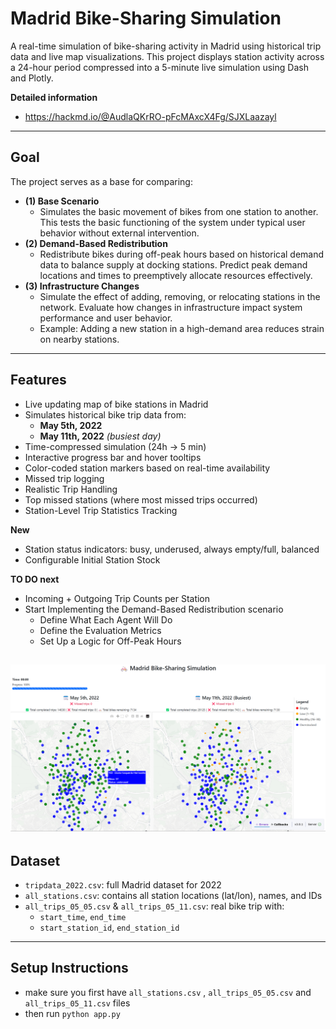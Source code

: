 # Madrid Bike-Sharing Simulation
A real-time simulation of bike-sharing activity in Madrid using historical trip data and live map visualizations. This project displays station activity across a 24-hour period compressed into a 5-minute live simulation using Dash and Plotly.

**Detailed information**
- https://hackmd.io/@AudlaQKrRO-pFcMAxcX4Fg/SJXLaazayl
---
## Goal
The project serves as a base for comparing:
- **(1) Base Scenario** 
  - Simulates the basic movement of bikes from one station to another. This tests the basic functioning of the system under typical user behavior without external intervention.
- **(2) Demand-Based Redistribution**
  - Redistribute bikes during off-peak hours based on historical demand data to balance supply at docking stations. Predict peak demand locations and times to preemptively allocate resources effectively. 
- **(3) Infrastructure Changes**
  - Simulate the effect of adding, removing, or relocating stations in the network. Evaluate how changes in infrastructure impact system performance and user behavior.
  - Example: Adding a new station in a high-demand area reduces strain on nearby stations.
---
## Features
- Live updating map of bike stations in Madrid
- Simulates historical bike trip data from:
  - **May 5th, 2022**
  - **May 11th, 2022** *(busiest day)*
- Time-compressed simulation (24h → 5 min)
- Interactive progress bar and hover tooltips
- Color-coded station markers based on real-time availability
- Missed trip logging
- Realistic Trip Handling
- Top missed stations (where most missed trips occurred)
- Station-Level Trip Statistics Tracking
  
**New**
- Station status indicators: busy, underused, always empty/full, balanced
- Configurable Initial Station Stock

**TO DO next**
- Incoming + Outgoing Trip Counts per Station
- Start Implementing the Demand-Based Redistribution scenario
  - Define What Each Agent Will Do
  - Define the Evaluation Metrics
  - Set Up a Logic for Off-Peak Hours

![Simulation Pic](images/simulation.png)
---
## Dataset
- `tripdata_2022.csv`: full Madrid dataset for 2022
- `all_stations.csv`: contains all station locations (lat/lon), names, and IDs
- `all_trips_05_05.csv` & `all_trips_05_11.csv`: real bike trip with:
  - `start_time`, `end_time`
  - `start_station_id`, `end_station_id`
---
## Setup Instructions
- make sure you first have `all_stations.csv` , `all_trips_05_05.csv` and `all_trips_05_11.csv` files
- then run `python app.py`
